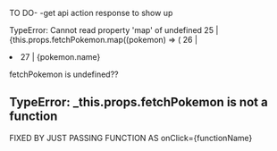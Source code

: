  TO DO-
-get api action response to show up

TypeError: Cannot read property 'map' of undefined
  25 |     {this.props.fetchPokemon.map((pokemon) => (
  26 |         <li key = {pokemon.url}>
  27 |             {pokemon.name}

fetchPokemon is undefined??









<!-- FIXED ERRORS -->

TypeError: _this.props.fetchPokemon is not a function
-----------------------------------------------
FIXED BY JUST PASSING FUNCTION AS onClick={functionName}

